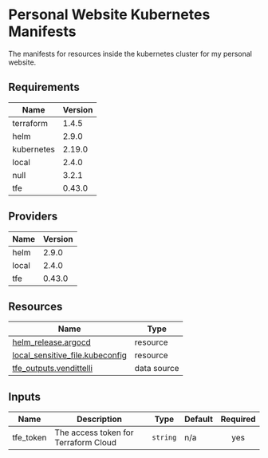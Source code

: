 <!-- BEGIN_TF_DOCS -->
# Personal Website Kubernetes Manifests

The manifests for resources inside the kubernetes cluster for my personal website.

## Requirements

| Name | Version |
|------|---------|
| terraform | 1.4.5 |
| helm | 2.9.0 |
| kubernetes | 2.19.0 |
| local | 2.4.0 |
| null | 3.2.1 |
| tfe | 0.43.0 |

## Providers

| Name | Version |
|------|---------|
| helm | 2.9.0 |
| local | 2.4.0 |
| tfe | 0.43.0 |

## Resources

| Name | Type |
|------|------|
| [helm_release.argocd](https://registry.terraform.io/providers/hashicorp/helm/2.9.0/docs/resources/release) | resource |
| [local_sensitive_file.kubeconfig](https://registry.terraform.io/providers/hashicorp/local/2.4.0/docs/resources/sensitive_file) | resource |
| [tfe_outputs.vendittelli](https://registry.terraform.io/providers/hashicorp/tfe/0.43.0/docs/data-sources/outputs) | data source |

## Inputs

| Name | Description | Type | Default | Required |
|------|-------------|------|---------|:--------:|
| tfe\_token | The access token for Terraform Cloud | `string` | n/a | yes |
<!-- END_TF_DOCS -->
